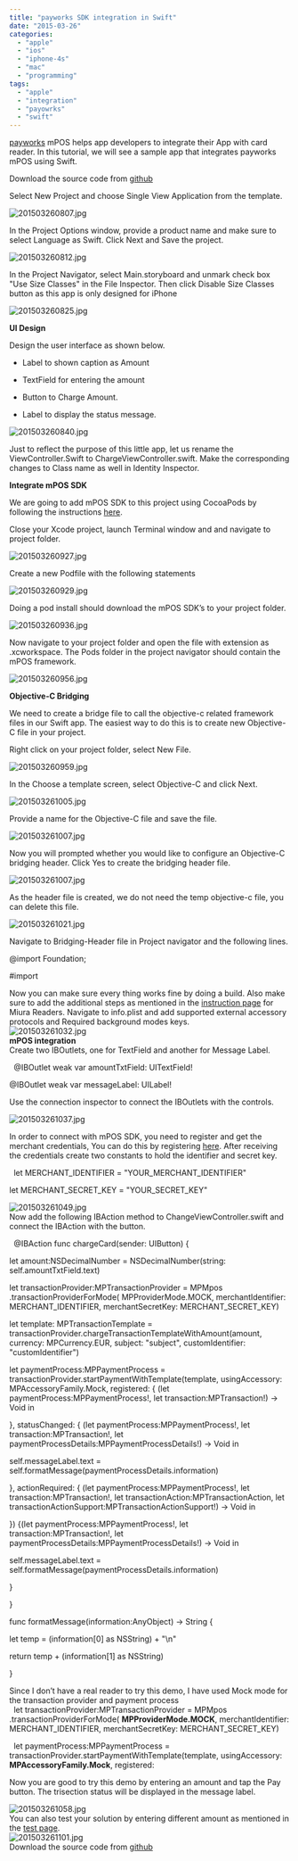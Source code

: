 ```yaml
---
title: "payworks SDK integration in Swift"
date: "2015-03-26"
categories: 
  - "apple"
  - "ios"
  - "iphone-4s"
  - "mac"
  - "programming"
tags: 
  - "apple"
  - "integration"
  - "payowrks"
  - "swift"
---
```


[payworks](http://www.payworksmobile.com/home) mPOS helps app developers to integrate their App with card reader. In this tutorial, we will see a sample app that integrates payworks mPOS using Swift.

Download the source code from [github](https://github.com/rshankras/SwiftPayworksDemo)  

Select New Project and choose Single View Application from the template.

![201503260807.jpg](images/201503260807.jpg)

In the Project Options window, provide a product name and make sure to select Language as Swift. Click Next and Save the project.

![201503260812.jpg](images/201503260812.jpg)

In the Project Navigator, select Main.storyboard and unmark check box "Use Size Classes" in the File Inspector. Then click Disable Size Classes button as this app is only designed for iPhone

![201503260825.jpg](images/201503260825.jpg)

**UI Design**

Design the user interface as shown below.

- Label to shown caption as Amount

- TextField for entering the amount

- Button to Charge Amount.

- Label to display the status message.

![201503260840.jpg](images/201503260840.jpg)

Just to reflect the purpose of this little app, let us rename the ViewController.Swift to ChargeViewController.swift. Make the corresponding changes to Class name as well in Identity Inspector.

**Integrate mPOS SDK**

We are going to add mPOS SDK to this project using CocoaPods by following the instructions [here](http://www.payworks.mpymnt.com/node/101).

Close your Xcode project, launch Terminal window and and navigate to project folder.

![201503260927.jpg](images/201503260927.jpg)

Create a new Podfile with the following statements

![201503260929.jpg](images/201503260929.jpg)

Doing a pod install should download the mPOS SDK’s to your project folder.

![201503260936.jpg](images/201503260936.jpg)

Now navigate to your project folder and open the file with extension as .xcworkspace. The Pods folder in the project navigator should contain the mPOS framework.

![201503260956.jpg](images/201503260956.jpg)

**Objective-C Bridging**

We need to create a bridge file to call the objective-c related framework files in our Swift app. The easiest way to do this is to create new Objective-C file in your project.

Right click on your project folder, select New File.

![201503260959.jpg](images/201503260959.jpg)

In the Choose a template screen, select Objective-C and click Next.

![201503261005.jpg](images/201503261005.jpg)

Provide a name for the Objective-C file and save the file.

![201503261007.jpg](images/2015032610071.jpg)

Now you will prompted whether you would like to configure an Objective-C bridging header. Click Yes to create the bridging header file.

![201503261007.jpg](images/201503261007.jpg)

As the header file is created, we do not need the temp objective-c file, you can delete this file.

![201503261021.jpg](images/201503261021.jpg)

Navigate to Bridging-Header file in Project navigator and the following lines.

@import Foundation;

#import

  
Now you can make sure every thing works fine by doing a build. Also make sure to add the additional steps as mentioned in the [instruction page](http://www.payworks.mpymnt.com/node/101) for Miura Readers. Navigate to info.plist and add supported external accessory protocols and Required background modes keys.  
![201503261032.jpg](images/201503261032.jpg)  
**mPOS integration**  
Create two IBOutlets, one for TextField and another for Message Label.  

  @IBOutlet weak var amountTxtField: UITextField!

@IBOutlet weak var messageLabel: UILabel!

Use the connection inspector to connect the IBOutlets with the controls.

  

![201503261037.jpg](images/201503261037.jpg)

  

In order to connect with mPOS SDK, you need to register and get the merchant credentials, You can do this by registering [here](https://test.payworks.io/uis/mngr/#/register). After receiving the credentials create two constants to hold the identifier and secret key.  

  

  let MERCHANT\_IDENTIFIER = "YOUR\_MERCHANT\_IDENTIFIER"

let MERCHANT\_SECRET\_KEY = "YOUR\_SECRET\_KEY"

  

![201503261049.jpg](images/201503261049.jpg)  
Now add the following IBAction method to ChangeViewController.swift and connect the IBAction with the button.

  

  @IBAction func chargeCard(sender: UIButton) {

let amount:NSDecimalNumber \= NSDecimalNumber(string: self.amountTxtField.text)

let transactionProvider:MPTransactionProvider = MPMpos .transactionProviderForMode( MPProviderMode.MOCK, merchantIdentifier: MERCHANT\_IDENTIFIER, merchantSecretKey: MERCHANT\_SECRET\_KEY)

let template: MPTransactionTemplate = transactionProvider.chargeTransactionTemplateWithAmount(amount, currency: MPCurrency.EUR, subject: "subject", customIdentifier: "customIdentifier")

let paymentProcess:MPPaymentProcess = transactionProvider.startPaymentWithTemplate(template, usingAccessory: MPAccessoryFamily.Mock, registered: { (let paymentProcess:MPPaymentProcess!, let transaction:MPTransaction!) -> Void in

}, statusChanged: { (let paymentProcess:MPPaymentProcess!, let transaction:MPTransaction!, let paymentProcessDetails:MPPaymentProcessDetails!) -> Void in

self.messageLabel.text = self.formatMessage(paymentProcessDetails.information)

}, actionRequired: { (let paymentProcess:MPPaymentProcess!, let transaction:MPTransaction!, let transactionAction:MPTransactionAction, let transactionActionSupport:MPTransactionActionSupport!) -> Void in

}) {(let paymentProcess:MPPaymentProcess!, let transaction:MPTransaction!, let paymentProcessDetails:MPPaymentProcessDetails!) -> Void in

self.messageLabel.text = self.formatMessage(paymentProcessDetails.information)

}

}

func formatMessage(information:AnyObject) -> String {

let temp = (information\[0\] as NSString) + "\\n"

return temp + (information\[1\] as NSString)

}

  
Since I don’t have a real reader to try this demo, I have used Mock mode for the transaction provider and payment process  
  let transactionProvider:MPTransactionProvider \= MPMpos .transactionProviderForMode( **MPProviderMode.MOCK**, merchantIdentifier: MERCHANT\_IDENTIFIER, merchantSecretKey: MERCHANT\_SECRET\_KEY)  
  
  let paymentProcess:MPPaymentProcess \= transactionProvider.startPaymentWithTemplate(template, usingAccessory: **MPAccessoryFamily.Mock**, registered:  
  
Now you are good to try this demo by entering an amount and tap the Pay button. The trisection status will be displayed in the message label.  
  
![201503261058.jpg](images/201503261058.jpg)  
You can also test your solution by entering different amount as mentioned in the [test page](http://www.payworks.mpymnt.com/node/104).  
![201503261101.jpg](images/201503261101.jpg)  
Download the source code from [github](https://github.com/rshankras/SwiftPayworksDemo)
